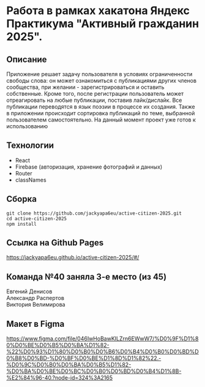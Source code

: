 # Работа в рамках хакатона Яндекс Практикума "Активный гражданин 2025".

## Описание
Приложение решает задачу пользователя в условиях ограниченности свободы слова: он может ознакомиться с публикациями других членов сообщества, при желании - зарегистрироваться и оставить собственные. Кроме того, после регистрации пользователь может отреагировать на любые публикации, поставив лайк/дислайк.
Все публикации переводятся в язык поэзии в процессе их создания. Также в приложении происходит сортировка публикаций по теме, выбранной пользователем самостоятельно.
На данный момент проект уже готов к использованию

## Технологии
- React  
- Firebase (авторизация, хранение фотографий и данных)  
- Router
- classNames  

## Сборка
`git clone https://github.com/jackyapa6eu/active-citizen-2025.git`  
`cd active-citizen-2025`  
`npm install`  

## Ссылка на Github Pages
https://jackyapa6eu.github.io/active-citizen-2025/#/


## Команда №40 заняла 3-е место (из 45)
Евгений Денисов  
Александр Распертов  
Виктория Велимирова  

## Макет в Figma
https://www.figma.com/file/046IwHoBawKILZrn6EWwW7/%D0%9F%D1%80%D0%BE%D0%B5%D0%BA%D1%82-%22%D0%93%D1%80%D0%B0%D0%B6%D0%B4%D0%B0%D0%BD%D0%B8%D0%BD-%D0%BF%D0%BE%D1%8D%D1%82%22.-%D0%9C%D0%B0%D0%BA%D0%B5%D1%82-%D0%BA%D0%BE%D0%BC%D0%B0%D0%BD%D0%B4%D1%8B-%E2%84%96-40.?node-id=324%3A2165


